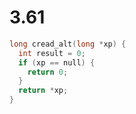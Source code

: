 # 3.61

```cpp
long cread_alt(long *xp) {
  int result = 0;
  if (xp == null) {
    return 0;
  }
  return *xp;
}
```
